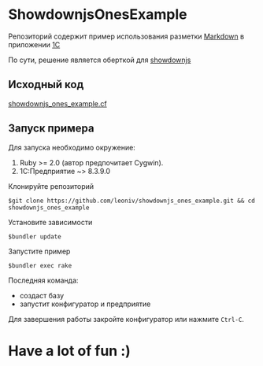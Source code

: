 # ShowdownjsOnesExample

Репозиторий содержит пример использования разметки
[Markdown](http://daringfireball.net/projects/markdown/) в приложении
[1С](http://1c.ru)

По сути, решение является оберткой для [showdownjs](https://github.com/showdownjs/showdown)

## Исходный код

[showdownjs_ones_example.cf](showdownjs_ones_example.cf)

## Запуск примера

Для запуска необходимо окружение:

1. Ruby >= 2.0 (автор предпочитает Cygwin).
2. 1С:Предприятие ~> 8.3.9.0

Клонируйте репозиторий

    $git clone https://github.com/leoniv/showdownjs_ones_example.git && cd showdownjs_ones_example

Установите зависимости

    $bundler update

Запустите пример

    $bundler exec rake

Последняя команда:
- создаст базу
- запустит конфигуратор и предприятие

Для завершения работы закройте конфигуратор или нажмите `Ctrl-C`.

# Have a lot of fun :)
